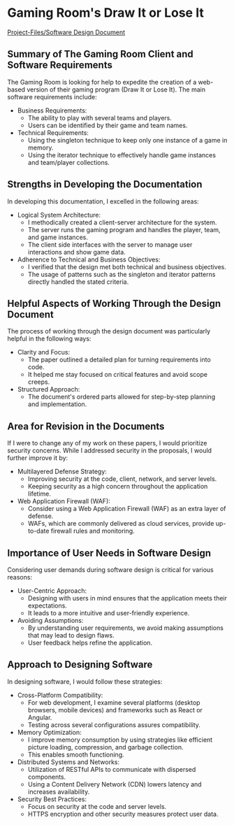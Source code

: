# Gaming Room's Draw It or Lose It

[Project-Files/Software Design Document](https://github.com/mubeenkh4u/CS-230-Operating-Platforms-Draw-It-Lose-It/blob/main/Project-Files/Software%20Design%20Document.docx)

## Summary of The Gaming Room Client and Software Requirements
The Gaming Room is looking for help to expedite the creation of a web-based version of their gaming program (Draw It or Lose It). The main software requirements include:
- Business Requirements:
  *	The ability to play with several teams and players.
  *	Users can be identified by their game and team names.
- Technical Requirements:
  *	Using the singleton technique to keep only one instance of a game in memory.
  *	Using the iterator technique to effectively handle game instances and team/player collections.
## Strengths in Developing the Documentation
In developing this documentation, I excelled in the following areas:
- Logical System Architecture:
  *	I methodically created a client-server architecture for the system.
  *	The server runs the gaming program and handles the player, team, and game instances.
  *	The client side interfaces with the server to manage user interactions and show game data.
- Adherence to Technical and Business Objectives:
  *	I verified that the design met both technical and business objectives.
  *	The usage of patterns such as the singleton and iterator patterns directly handled the stated criteria.
## Helpful Aspects of Working Through the Design Document
The process of working through the design document was particularly helpful in the following ways:
- Clarity and Focus:
  *	The paper outlined a detailed plan for turning requirements into code.
  *	It helped me stay focused on critical features and avoid scope creeps.
- Structured Approach:
  *	The document's ordered parts allowed for step-by-step planning and implementation.
## Area for Revision in the Documents
If I were to change any of my work on these papers, I would prioritize security concerns. While I addressed security in the proposals, I would further improve it by:
- Multilayered Defense Strategy:
  *	Improving security at the code, client, network, and server levels.
  *	Keeping security as a high concern throughout the application lifetime.
- Web Application Firewall (WAF):
  *	Consider using a Web Application Firewall (WAF) as an extra layer of defense.
  *	WAFs, which are commonly delivered as cloud services, provide up-to-date firewall rules and monitoring.
## Importance of User Needs in Software Design
Considering user demands during software design is critical for various reasons:
- User-Centric Approach:
  *	Designing with users in mind ensures that the application meets their expectations.
  *	It leads to a more intuitive and user-friendly experience.
- Avoiding Assumptions:
  *	By understanding user requirements, we avoid making assumptions that may lead to design flaws.
  *	User feedback helps refine the application.
## Approach to Designing Software
In designing software, I would follow these strategies:
- Cross-Platform Compatibility:
  *	For web development, I examine several platforms (desktop browsers, mobile devices) and frameworks such as React or Angular.
  *	Testing across several configurations assures compatibility.
- Memory Optimization:
  *	I improve memory consumption by using strategies like efficient picture loading, compression, and garbage collection.
  *	This enables smooth functioning.
- Distributed Systems and Networks:
  *	Utilization of RESTful APIs to communicate with dispersed components.
  *	Using a Content Delivery Network (CDN) lowers latency and increases availability.
- Security Best Practices:
  *	Focus on security at the code and server levels.
  *	HTTPS encryption and other security measures protect user data.

